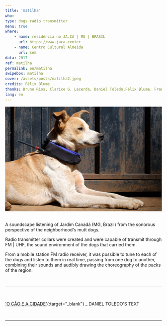 ```yaml
---
title: 'matilha'
who: 
type: dogs radio transmitter
menu: true
where: 
    - name: residência no JA.CA | MG | BRASIL
      url: https://www.jaca.center
    - name: Centro Cultural Almeida
      url: sem
data: 2017
ref: matilha
permalink: en/matilha
swipebox: matilha
cover: /assets/posts/matilha2.jpeg
credits: Félix Blume
thanks: Bruno Rios, Clarice G. Lacerda, Daniel Toledo,Félix Blume, Francisca Caporalli, Joana, Matheus Mesquita, Marina Câmara
lang: en
---
```


<img src="../assets/posts/mat6.jpeg" class="img-border">
<br><br>

A soundscape listening of Jardim Canadá (MG, Brazil) from the sonorous perspective of the neighborhood's mutt dogs.

Radio transmitter collars were created and were capable of transmit through FM | UHF, the sound environment of the dogs that carried them.

From a mobile station FM radio receiver, it was possible to tune to each of the dogs and listen to them in real time, passing from one dog to another, combining their sounds and audibly drawing the choreography of the packs of the region.

<br>

---

<br>

['O CÃO E A CIDADE'](http://www.jaca.center/o-cao-e-a-cidade-2/){:target="_blank"} _ DANIEL TOLEDO'S TEXT

<br>


---


